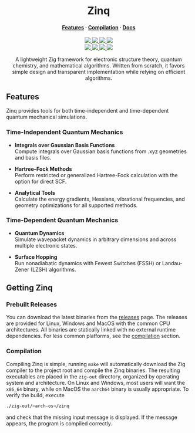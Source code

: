 <h1 align="center">Zinq</h1>

<h4 align="center">
  <a href="https://github.com/tjira/zinq#features">Features</a>
  ·
  <a href="https://github.com/tjira/zinq#compilation">Compilation</a>
  ·
  <a href="https://tjira.github.io/zinq/">Docs</a>
</h4>

<p align="center">
    <a href="https://github.com/tjira/zinq/pulse">
        <img src="https://img.shields.io/github/last-commit/tjira/zinq?style=for-the-badge"/>
    </a>
    <a href="https://github.com/tjira/zinq/blob/master/license">
        <img src="https://img.shields.io/github/license/tjira/zinq?style=for-the-badge"/>
    </a>
    <a href="https://github.com/tjira/zinq/actions/workflows/test.yml">
        <img src="https://img.shields.io/github/actions/workflow/status/tjira/zinq/test.yml?style=for-the-badge&label=test"/>
    </a>
    <a href="https://github.com/tjira/zinq/releases/latest">
        <img src="https://img.shields.io/github/v/release/tjira/zinq?display_name=tag&style=for-the-badge"/>
    </a>
    <br>
    <a href="https://github.com/tjira/zinq">
        <img src="https://img.shields.io/github/languages/code-size/tjira/zinq?style=for-the-badge"/>
    </a>
    <a href="https://github.com/tjira/zinq">
        <img src="https://img.shields.io/endpoint?url=https://ghloc.vercel.app/api/tjira/zinq/badge?filter=.zig$&style=for-the-badge&format=human"/>
    </a>
    <a href="https://github.com/tjira/zinq/stargazers">
        <img src="https://img.shields.io/github/stars/tjira/zinq?style=for-the-badge"/>
    </a>
    <a href="https://github.com/tjira/zinq/releases/latest">
        <img src="https://img.shields.io/github/downloads/tjira/zinq/total?style=for-the-badge"/>
    </a>
</p>

<p align="center">
A lightweight Zig framework for electronic structure theory, quantum chemistry, and mathematical algorithms. Written from scratch, it favors simple design and transparent implementation while relying on efficient algorithms.
</p>

## Features

Zinq provides tools for both time-independent and time-dependent quantum mechanical simulations.

### Time-Independent Quantum Mechanics

* **Integrals over Gaussian Basis Functions**  
  Compute integrals over Gaussian basis functions from .xyz geometries and basis files.

* **Hartree–Fock Methods**  
  Perform restricted or generalized Hartree-Fock calculation with the option for direct SCF.

* **Analytical Tools**  
  Calculate the energy gradients, Hessians, vibrational frequencies, and geometry optimizations for all supported methods.

### Time-Dependent Quantum Mechanics

* **Quantum Dynamics**  
  Simulate wavepacket dynamics in arbitrary dimensions and across multiple electronic states.

* **Surface Hopping**  
  Run nonadiabatic dynamics with Fewest Switches (FSSH) or Landau-Zener (LZSH) algorithms.

## Getting Zinq

### Prebuilt Releases

You can download the latest binaries from the [releases](https://github.com/tjira/zinq/releases/latest) page. The releases are provided for Linux, Windows and MacOS with the common CPU architectures. All binaries are statically linked with no external runtime dependencies. For less common platforms, see the [compilation](#Compilation) section.

### Compilation

Compiling Zinq is simple, running `make` will automatically download the Zig compiler to the project root and compile the Zinq binaries. The resulting executables are placed in the `zig-out` directory, organized by operating system and architecture. On Linux and Windows, most users will want the `x86_64` binary, while on MacOS the `aarch64` binary is usually appropriate. To verify the build, execute

```bash
./zig-out/<arch-os>/zinq
```

and check that the missing input message is displayed. If the message appears, the program is compiled correctly.
